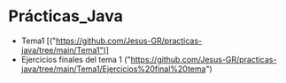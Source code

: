# Prácticas_Java
* Tema1 [("https://github.com/Jesus-GR/practicas-java/tree/main/Tema1")]
* Ejercicios finales del tema 1 ("https://github.com/Jesus-GR/practicas-java/tree/main/Tema1/Ejercicios%20final%20tema")
